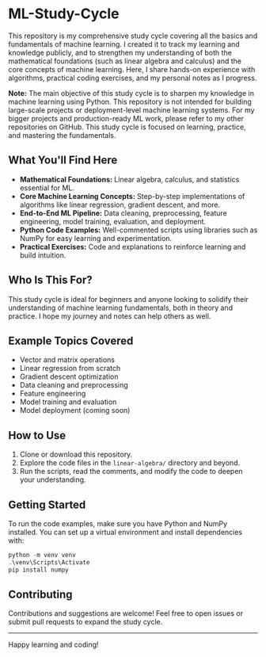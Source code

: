 # ML-Study-Cycle

This repository is my comprehensive study cycle covering all the basics and fundamentals of machine learning. I created it to track my learning and knowledge publicly, and to strengthen my understanding of both the mathematical foundations (such as linear algebra and calculus) and the core concepts of machine learning. Here, I share hands-on experience with algorithms, practical coding exercises, and my personal notes as I progress.

**Note:** The main objective of this study cycle is to sharpen my knowledge in machine learning using Python. This repository is not intended for building large-scale projects or deployment-level machine learning systems. For my bigger projects and production-ready ML work, please refer to my other repositories on GitHub. This study cycle is focused on learning, practice, and mastering the fundamentals.

## What You'll Find Here
- **Mathematical Foundations:** Linear algebra, calculus, and statistics essential for ML.
- **Core Machine Learning Concepts:** Step-by-step implementations of algorithms like linear regression, gradient descent, and more.
- **End-to-End ML Pipeline:** Data cleaning, preprocessing, feature engineering, model training, evaluation, and deployment.
- **Python Code Examples:** Well-commented scripts using libraries such as NumPy for easy learning and experimentation.
- **Practical Exercises:** Code and explanations to reinforce learning and build intuition.

## Who Is This For?
This study cycle is ideal for beginners and anyone looking to solidify their understanding of machine learning fundamentals, both in theory and practice. I hope my journey and notes can help others as well.

## Example Topics Covered
- Vector and matrix operations
- Linear regression from scratch
- Gradient descent optimization
- Data cleaning and preprocessing
- Feature engineering
- Model training and evaluation
- Model deployment (coming soon)

## How to Use
1. Clone or download this repository.
2. Explore the code files in the `linear-algebra/` directory and beyond.
3. Run the scripts, read the comments, and modify the code to deepen your understanding.

## Getting Started
To run the code examples, make sure you have Python and NumPy installed. You can set up a virtual environment and install dependencies with:

```powershell
python -m venv venv
.\venv\Scripts\Activate
pip install numpy
```

## Contributing
Contributions and suggestions are welcome! Feel free to open issues or submit pull requests to expand the study cycle.

---

Happy learning and coding!
